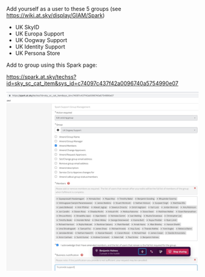 Add yourself as a user to these 5 groups (see https://wiki.at.sky/display/GIAM/Spark)

- UK SkyID
- UK Europa Support
- UK Oogway Support
- UK Identity Support
- UK Persona Store

Add to group using this Spark page:

https://spark.at.sky/techss?id=sky_sc_cat_item&sys_id=c74097c437f42a0096740a5754990e07

![](./add-spark-access.jpg)
